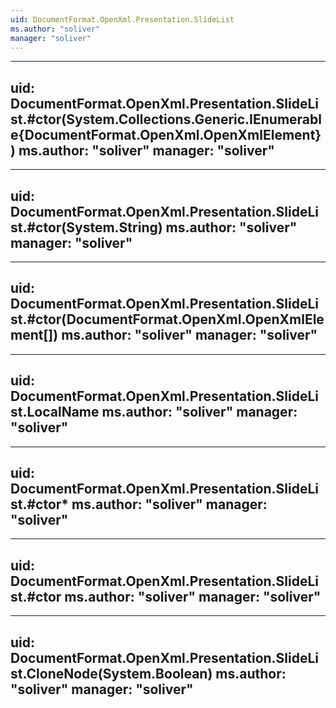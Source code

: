 ```yaml
---
uid: DocumentFormat.OpenXml.Presentation.SlideList
ms.author: "soliver"
manager: "soliver"
---
```


---
uid: DocumentFormat.OpenXml.Presentation.SlideList.#ctor(System.Collections.Generic.IEnumerable{DocumentFormat.OpenXml.OpenXmlElement})
ms.author: "soliver"
manager: "soliver"
---

---
uid: DocumentFormat.OpenXml.Presentation.SlideList.#ctor(System.String)
ms.author: "soliver"
manager: "soliver"
---

---
uid: DocumentFormat.OpenXml.Presentation.SlideList.#ctor(DocumentFormat.OpenXml.OpenXmlElement[])
ms.author: "soliver"
manager: "soliver"
---

---
uid: DocumentFormat.OpenXml.Presentation.SlideList.LocalName
ms.author: "soliver"
manager: "soliver"
---

---
uid: DocumentFormat.OpenXml.Presentation.SlideList.#ctor*
ms.author: "soliver"
manager: "soliver"
---

---
uid: DocumentFormat.OpenXml.Presentation.SlideList.#ctor
ms.author: "soliver"
manager: "soliver"
---

---
uid: DocumentFormat.OpenXml.Presentation.SlideList.CloneNode(System.Boolean)
ms.author: "soliver"
manager: "soliver"
---
